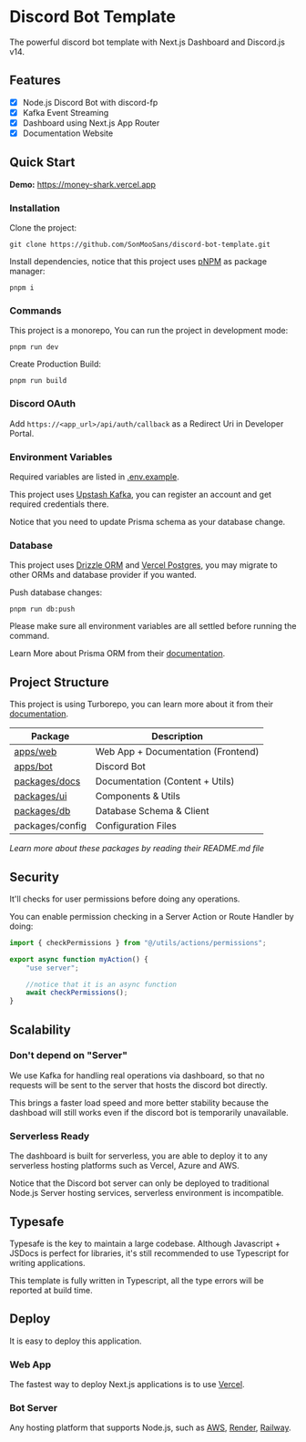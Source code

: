 # Discord Bot Template

The powerful discord bot template with Next.js Dashboard and Discord.js v14.

## Features

-   [x] Node.js Discord Bot with discord-fp
-   [x] Kafka Event Streaming
-   [x] Dashboard using Next.js App Router
-   [x] Documentation Website

## Quick Start

**Demo:** https://money-shark.vercel.app <br/>

### Installation

Clone the project:

```
git clone https://github.com/SonMooSans/discord-bot-template.git
```

Install dependencies, notice that this project uses [pNPM](https://pnpm.io/) as package manager:

```
pnpm i
```

### Commands

This project is a monorepo, You can run the project in development mode:

```
pnpm run dev
```

Create Production Build:

```
pnpm run build
```

### Discord OAuth

Add `https://<app_url>/api/auth/callback` as a Redirect Uri in Developer Portal.

### Environment Variables

Required variables are listed in [.env.example](/.env.example).

This project uses [Upstash Kafka](https://upstash.com/), you can register an account and get required credentials there.

Notice that you need to update Prisma schema as your database change.

### Database

This project uses [Drizzle ORM](https://orm.drizzle.team/) and [Vercel Postgres](https://vercel.com/docs/storage/vercel-postgres), you may migrate to other ORMs and database provider if you wanted.

Push database changes:

```
pnpm run db:push
```

Please make sure all environment variables are all settled before running the command.

Learn More about Prisma ORM from their [documentation](https://www.prisma.io/docs/getting-started/quickstart).

## Project Structure

This project is using Turborepo, you can learn more about it from their [documentation](https://turbo.build/).

| Package                                    | Description                        |
| ------------------------------------------ | ---------------------------------- |
| [apps/web](./apps/web/README.md)           | Web App + Documentation (Frontend) |
| [apps/bot](./apps/bot/README.md)           | Discord Bot                        |
| [packages/docs](./packages/docs/README.md) | Documentation (Content + Utils)    |
| [packages/ui](./packages/ui/README.md)     | Components & Utils                 |
| [packages/db](./packages/db/README.md)     | Database Schema & Client           |
| packages/config                            | Configuration Files                |

_Learn more about these packages by reading their README.md file_

## Security

It'll checks for user permissions before doing any operations.

You can enable permission checking in a Server Action or Route Handler by doing:

```ts
import { checkPermissions } from "@/utils/actions/permissions";

export async function myAction() {
    "use server";

    //notice that it is an async function
    await checkPermissions();
}
```

## Scalability

### Don't depend on "Server"

We use Kafka for handling real operations via dashboard, so that no requests will be sent to the server that hosts the discord bot directly.

This brings a faster load speed and more better stability because the dashboad will still works even if the discord bot is temporarily unavailable.

### Serverless Ready

The dashboard is built for serverless, you are able to deploy it to any serverless hosting platforms such as Vercel, Azure and AWS.

Notice that the Discord bot server can only be deployed to traditional Node.js Server hosting services, serverless environment is incompatible.

## Typesafe

Typesafe is the key to maintain a large codebase. Although Javascript + JSDocs is perfect for libraries, it's still recommended to use Typescript for writing applications.

This template is fully written in Typescript, all the type errors will be reported at build time.

## Deploy

It is easy to deploy this application.

### Web App

The fastest way to deploy Next.js applications is to use [Vercel](https://vercel.com/new?utm_source=create-next-app&utm_medium=appdir-template&utm_campaign=create-next-app).

### Bot Server

Any hosting platform that supports Node.js, such as [AWS](https://aws.amazon.com/getting-started/hands-on/deploy-nodejs-web-app/), [Render](https://render.com/), [Railway](https://railway.app/).
